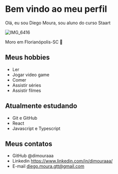# Bem vindo ao meu perfil

Olá, eu sou Diego Moura, sou aluno do curso Staart

![IMG_6416](https://user-images.githubusercontent.com/107015190/182261420-556be3ae-b45e-414d-9009-23fa6221c3c7.jpeg)

Moro em Florianópolis-SC 🌉
## Meus hobbies

- Ler
- Jogar video game
- Comer
- Assistir séries
- Assistir filmes

## Atualmente estudando 

- Git e GitHub
- React
- Javascript e Typescript

## Meus contatos

- GitHub @dimouraaa
- Linkedin https://www.linkedin.com/in/dimouraaa/
- E-mail diego.moura.gtt@gmail.com
